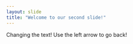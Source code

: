 ```yaml
---
layout: slide
title: "Welcome to our second slide!"
---
```

Changing the text!
Use the left arrow to go back!
